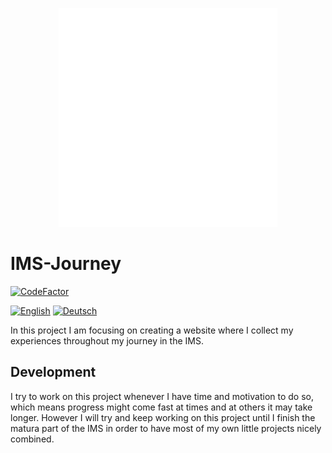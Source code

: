 <p align="center">
    <img width="350" src="assets/favicon.png">
</p>

# IMS-Journey
[![CodeFactor](https://www.codefactor.io/repository/github/shane-sama/ims-journey/badge)](https://www.codefactor.io/repository/github/shane-sama/ims-journey)

[![English](https://img.shields.io/badge/Language-English-blue.svg)](https://github.com/Shane-sama/IMS-Journey/blob/main/README.md)
[![Deutsch](https://img.shields.io/badge/Language-Deutsch-red.svg)](https://github.com/Shane-sama/IMS-Journey/blob/main/README-de.MD)

In this project I am focusing on creating a website where I collect my experiences throughout my journey in the IMS.

## Development
I try to work on this project whenever I have time and motivation to do so, which means progress might come fast at times and at others it may take longer. However I will try and keep working on this project until I finish the matura part of the IMS in order to have most of my own little projects nicely combined.